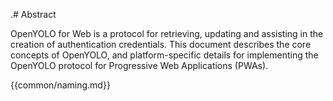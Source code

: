 .# Abstract

OpenYOLO for Web is a protocol for retrieving, updating and assisting in the
creation of authentication credentials. This document describes the core
concepts of OpenYOLO, and platform-specific details for implementing the
OpenYOLO protocol for Progressive Web Applications (PWAs).

{{common/naming.md}}

